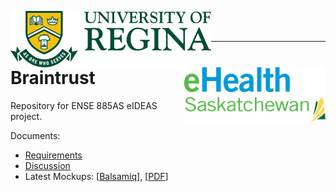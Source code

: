 <p>
  <img align="left" src="./uofr_logo.jpg" alt="U of R logo" height="90px"/>
  <img align="right" src="./ehealth_logo.png" alt="eHealth logo" height="90px"/>
</p>

<br/>

<br/>

<hr/>

# Braintrust
Repository for ENSE 885AS eIDEAS project.

Documents:

* [Requirements](./requirements.md)
* [Discussion](./discussions.md)
* Latest Mockups: \[[Balsamiq](./mockups/eideas.bmpr)\], \[[PDF](./mockups/eideas.pdf)\]
